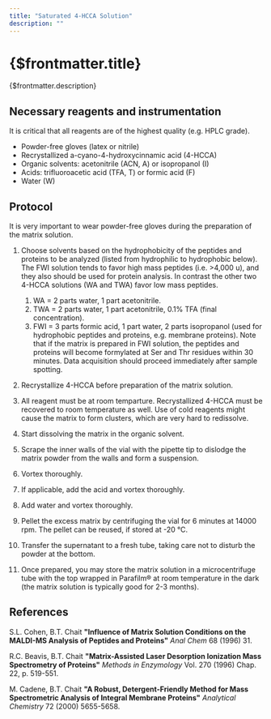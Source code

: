 ```yaml
---
title: "Saturated 4-HCCA Solution"
description: ""
---
```


# {$frontmatter.title}

{$frontmatter.description}

## Necessary reagents and instrumentation

It is critical that all reagents are of the highest quality (e.g. HPLC grade).

- Powder-free gloves (latex or nitrile)
- Recrystallized a-cyano-4-hydroxycinnamic acid (4-HCCA)
- Organic solvents: acetonitrile (ACN, A) or isopropanol (I)
- Acids: trifluoroacetic acid (TFA, T) or formic acid (F)
- Water (W)

## Protocol

It is very important to wear powder-free gloves during the preparation of the matrix solution.

1. Choose solvents based on the hydrophobicity of the peptides and proteins to be analyzed (listed from hydrophilic to hydrophobic below). The FWI solution tends to favor high mass peptides (i.e. >4,000 u), and they also should be used for protein analysis. In contrast the other two 4-HCCA solutions (WA and TWA) favor low mass peptides.

   1. WA = 2 parts water, 1 part acetonitrile.
   2. TWA = 2 parts water, 1 part acetonitrile, 0.1% TFA (final concentration).
   3. FWI = 3 parts formic acid, 1 part water, 2 parts isopropanol (used for hydrophobic peptides and proteins, e.g. membrane proteins). Note that if the matrix is prepared in FWI solution, the peptides and proteins will become formylated at Ser and Thr residues within 30 minutes. Data acquisition should proceed immediately after sample spotting.

2. Recrystallize 4-HCCA before preparation of the matrix solution.

3. All reagent must be at room temparture. Recrystallized 4-HCCA must be recovered to room temperature as well. Use of cold reagents might cause the matrix to form clusters, which are very hard to redissolve.

4. Start dissolving the matrix in the organic solvent.

5. Scrape the inner walls of the vial with the pipette tip to dislodge the matrix powder from the walls and form a suspension.

6. Vortex thoroughly.

7. If applicable, add the acid and vortex thoroughly.

8. Add water and vortex thoroughly.

9. Pellet the excess matrix by centrifuging the vial for 6 minutes at 14000 rpm. The pellet can be reused, if stored at -20 °C.

10. Transfer the supernatant to a fresh tube, taking care not to disturb the powder at the bottom.

11. Once prepared, you may store the matrix solution in a microcentrifuge tube with the top wrapped in Parafilm® at room temperature in the dark (the matrix solution is typically good for 2-3 months).

## References

S.L. Cohen, B.T. Chait **"Influence of Matrix Solution Conditions on the MALDI-MS Analysis of Peptides and Proteins"** _Anal Chem_ 68 (1996) 31.

R.C. Beavis, B.T. Chait **"Matrix-Assisted Laser Desorption Ionization Mass Spectrometry of Proteins"** _Methods in Enzymology_ Vol. 270 (1996) Chap. 22, p. 519-551.

M. Cadene, B.T. Chait **"A Robust, Detergent-Friendly Method for Mass Spectrometric Analysis of Integral Membrane Proteins"** _Analytical Chemistry_ 72 (2000) 5655-5658.
